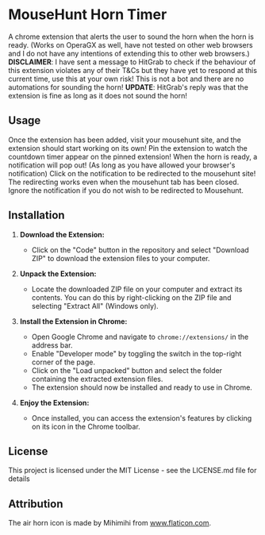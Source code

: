 # MouseHunt Horn Timer
A chrome extension that alerts the user to sound the horn when the horn is ready. (Works on OperaGX as well, have not tested on other web browsers and I do not have any intentions of extending this to other web browsers.)
**DISCLAIMER**: I have sent a message to HitGrab to check if the behaviour of this extension violates any of their T&Cs but they have yet to respond at this current time, use this at your own risk! This is not a bot and there are no automations for sounding the horn!
**UPDATE**: HitGrab's reply was that the extension is fine as long as it does not sound the horn!

## Usage
Once the extension has been added, visit your mousehunt site, and the extension should start working on its own! 
Pin the extension to watch the countdown timer appear on the pinned extension!
When the horn is ready, a notification will pop out! (As long as you have allowed your browser's notification)
Click on the notification to be redirected to the mousehunt site! 
The redirecting works even when the mousehunt tab has been closed. 
Ignore the notification if you do not wish to be redirected to Mousehunt.

## Installation

1. **Download the Extension:**
   - Click on the "Code" button in the repository and select "Download ZIP" to download the extension files to your computer.

2. **Unpack the Extension:**
   - Locate the downloaded ZIP file on your computer and extract its contents. You can do this by right-clicking on the ZIP file and selecting "Extract All" (Windows only).

3. **Install the Extension in Chrome:**
   - Open Google Chrome and navigate to `chrome://extensions/` in the address bar.
   - Enable "Developer mode" by toggling the switch in the top-right corner of the page.
   - Click on the "Load unpacked" button and select the folder containing the extracted extension files.
   - The extension should now be installed and ready to use in Chrome.

4. **Enjoy the Extension:**
   - Once installed, you can access the extension's features by clicking on its icon in the Chrome toolbar.

## License
This project is licensed under the MIT License - see the LICENSE.md file for details

## Attribution
The air horn icon is made by Mihimihi from www.flaticon.com.
